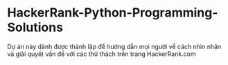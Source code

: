 # HackerRank-Python-Programming-Solutions
Dự án này dành được thành lập để hướng dẫn mọi người về cách nhìn nhận và giải quyết vấn đề với các thử thách trên trang HackerRank.com

